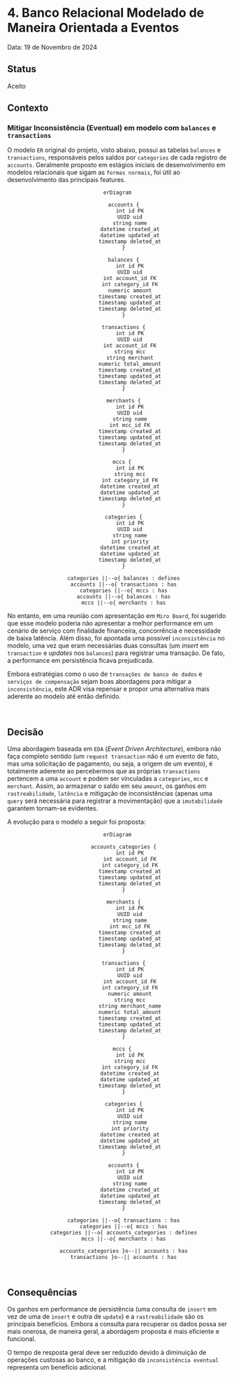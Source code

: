 # 4. Banco Relacional Modelado de Maneira Orientada a Eventos

Data: 19 de Novembro de 2024

## Status

Aceito

## Contexto

### Mitigar Inconsistência (Eventual) em modelo com `balances` e `transactions`
O modelo `ER` original do projeto, visto abaixo, possui as tabelas `balances` e `transactions`, responsáveis pelos saldos por `categories` de cada registro de `accounts`. Geralmente proposto em estágios iniciais de desenvolvimento em modelos relacionais que sigam as `formas normais`, foi útil ao desenvolvimento das principais features.

<center>

```mermaid
erDiagram

    accounts {
        int id PK
        UUID uid
        string name
        datetime created_at
        datetime updated_at
        timestamp deleted_at
    }

    balances {
        int id PK
        UUID uid
        int account_id FK
        int category_id FK
        numeric amount
        timestamp created_at
        timestamp updated_at
        timestamp deleted_at
    }

    transactions {
        int id PK
        UUID uid
        int account_id FK
        string mcc
        string merchant
        numeric total_amount
        timestamp created_at
        timestamp updated_at
        timestamp deleted_at
    }
    
    merchants {
        int id PK
        UUID uid
        string name
        int mcc_id FK
        timestamp created_at
        timestamp updated_at
        timestamp deleted_at
    }

   mccs {
        int id PK
        string mcc
        int category_id FK
        datetime created_at
        datetime updated_at
        timestamp deleted_at
    }

    categories {
        int id PK
        UUID uid
        string name
        int priority
        datetime created_at
        datetime updated_at
        timestamp deleted_at
    }

    categories ||--o{ balances : defines
    accounts ||--o{ transactions : has
    categories ||--o{ mccs : has
    accounts ||--o{ balances : has
    mccs ||--o{ merchants : has

```

</center>

No entanto, em uma reunião com apresentação em `Miro Board`, foi sugerido que esse modelo poderia não apresentar a melhor performance em um cenário de serviço com finalidade financeira, concorrência e necessidade de baixa latência. Além disso, foi apontada uma possível `inconsistência` no modelo, uma vez que eram necessárias duas consultas (um *insert* em `transaction` e *updates* nos `balances`) para registrar uma transação. De fato, a performance em persistência ficava prejudicada.

Embora estratégias como o uso de `transações de banco de dados` e `serviços de compensação` sejam boas abordagens para mitigar a `inconsistência`, este ADR visa repensar e propor uma alternativa mais aderente ao modelo até então definido.

<br/>

## Decisão
Uma abordagem baseada em `EDA` (*Event Driven Architecture*), embora não faça completo sentido (um `request transaction` não é um evento de fato, mas uma solicitação de pagamento, ou seja, a origem de um evento), é totalmente aderente ao percebermos que as próprias `transactions` pertencem a uma `account` e podem ser vinculadas a `categories`, `mcc` e `merchant`. Assim, ao armazenar o saldo em seu `amount`, os ganhos em `rastreabilidade`, `latência` e mitigação de inconsistências (apenas uma `query` será necessária para registrar a movimentação) que a `imutabilidade` garantem tornam-se evidentes.

A evolução para o modelo a seguir foi proposta:

<center>

```mermaid
erDiagram

    accounts_categories {
        int id PK
        int account_id FK
        int category_id FK
        timestamp created_at
        timestamp updated_at
        timestamp deleted_at
    }

    merchants {
        int id PK
        UUID uid
        string name
        int mcc_id FK
        timestamp created_at
        timestamp updated_at
        timestamp deleted_at
    }

    transactions {
        int id PK
        UUID uid
        int account_id FK
        int category_id FK
        numeric amount
        string mcc
        string merchant_name
        numeric total_amount
        timestamp created_at
        timestamp updated_at
        timestamp deleted_at
    }

   mccs {
        int id PK
        string mcc
        int category_id FK
        datetime created_at
        datetime updated_at
        timestamp deleted_at
    }

    categories {
        int id PK
        UUID uid
        string name
        int priority
        datetime created_at
        datetime updated_at
        timestamp deleted_at
    }
    
    accounts {
        int id PK
        UUID uid
        string name
        datetime created_at
        datetime updated_at
        timestamp deleted_at
    }

    categories ||--o{ transactions : has
    categories ||--o{ mccs : has
    categories ||--o{ accounts_categories : defines
    mccs ||--o{ merchants : has

    accounts_categories }o--|| accounts : has
    transactions }o--|| accounts : has

```

</center>

<br/>

## Consequências

Os ganhos em performance de persistência (uma consulta de `insert` em vez de uma de `insert` e outra de `update`) e a `rastreabilidade` são os principais benefícios. Embora a consulta para recuperar os dados possa ser mais onerosa, de maneira geral, a abordagem proposta é mais eficiente e funcional.

O tempo de resposta geral deve ser reduzido devido à diminuição de operações custosas ao banco, e a mitigação da `inconsistência eventual` representa um benefício adicional.
